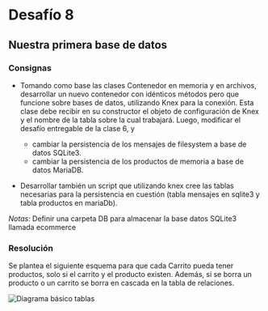 # Desafío 8
## Nuestra primera base de datos

### Consignas

- Tomando como base las clases Contenedor en memoria y en archivos, desarrollar un nuevo contenedor con idénticos métodos pero que funcione sobre bases de datos, utilizando Knex para la conexión. Esta clase debe recibir en su constructor el objeto de configuración de Knex y el nombre de la tabla sobre la cual trabajará. Luego, modificar el desafío entregable de la clase 6, y

    - cambiar la persistencia de los mensajes de filesystem a base de datos SQLite3.
    - cambiar la persistencia de los productos de memoria a base de datos MariaDB.

- Desarrollar también un script que utilizando knex cree las tablas necesarias para la persistencia en cuestión (tabla mensajes en sqlite3 y tabla productos en mariaDb).

*Notas:*
Definir una carpeta DB para almacenar la base datos SQLite3 llamada ecommerce

### Resolución

Se plantea el siguiente esquema para que cada Carrito pueda tener productos, solo si el carrito y el producto existen. Además, si se borra un producto o un carrito se borra en cascada en la tabla de relaciones.

![Diagrama básico tablas](https://raw.githubusercontent.com/EstebanDem/backend-coderhouse/master/Entrega-8/currentSchema.png)
